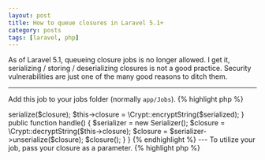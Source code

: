 ```yaml
---
layout: post
title: How to queue closures in Laravel 5.1+
category: posts
tags: [laravel, php]
---
```


As of Laravel 5.1, queueing closure jobs is no longer allowed.
I get it, serializing / storing / deserializing closures is not a good practice. 
Security vulnerabilities are just one of the many good reasons to ditch them.

---
Add this job to your jobs folder (normally `app/Jobs`).
{% highlight php %}
<?php

namespace App\Jobs;

use App\Models\Atomic;
use Illuminate\Contracts\Queue\ShouldQueue;
use SuperClosure\Serializer;

class ClosureJob extends Command implements ShouldQueue
{
    protected $closure;

    public function __construct(\Closure $closure)
    {
        $serializer = new Serializer();
        
        $serialized = $serializer->serialize($closure);

        $this->closure = \Crypt::encryptString($serialized);
    }

    public function handle()
    {
        $serializer = new Serializer();

        $closure = \Crypt::decryptString($this->closure);

        $closure = $serializer->unserialize($closure);

        $closure();
    }
}
{% endhighlight %}

---
To utilize your job, pass your closure as a parameter.

{% highlight php %}
<?php

use App\Jobs\ClosureJob;

\Queue::push(new ClosureJob(function() {
    // do something...
}));

{% endhighlight %}